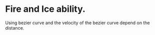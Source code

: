 # Fire and Ice ability.

Using bezier curve and the velocity of the bezier curve depend on the distance.
